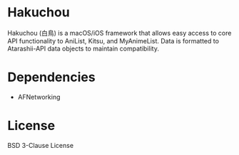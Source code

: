 # Hakuchou
Hakuchou (白鳥) is a macOS/iOS framework that allows easy access to core API functionality to AniList, Kitsu, and MyAnimeList. Data is formatted to Atarashii-API data objects to maintain compatibility.

# Dependencies
* AFNetworking

# License
BSD 3-Clause License
